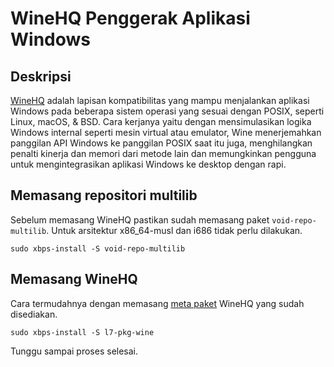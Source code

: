 # WineHQ Penggerak Aplikasi Windows

## Deskripsi

[WineHQ](https://www.winehq.org/) adalah lapisan kompatibilitas yang mampu menjalankan aplikasi Windows pada beberapa sistem operasi yang sesuai dengan POSIX, seperti Linux, macOS, & BSD. Cara kerjanya yaitu dengan mensimulasikan logika Windows internal seperti mesin virtual atau emulator, Wine menerjemahkan panggilan API Windows ke panggilan POSIX saat itu juga, menghilangkan penalti kinerja dan memori dari metode lain dan memungkinkan pengguna untuk mengintegrasikan aplikasi Windows ke desktop dengan rapi.

## Memasang repositori multilib

Sebelum memasang WineHQ pastikan sudah memasang paket `void-repo-multilib`. Untuk arsitektur x86_64-musl dan i686 tidak perlu dilakukan.

```
sudo xbps-install -S void-repo-multilib
```

## Memasang WineHQ

Cara termudahnya dengan memasang [meta paket](../perintah-dasar/manajemen-paket.html#meta-paket) WineHQ yang sudah disediakan.

```
sudo xbps-install -S l7-pkg-wine
```

Tunggu sampai proses selesai.
